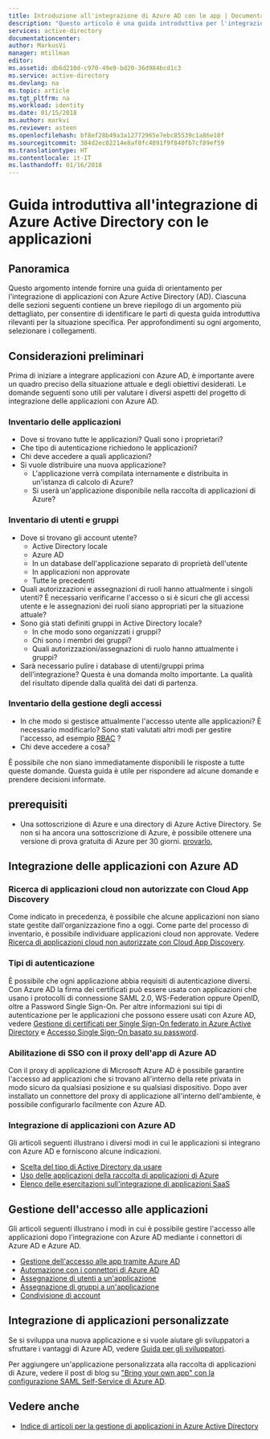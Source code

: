 ```yaml
---
title: Introduzione all'integrazione di Azure AD con le app | Documentazione Microsoft
description: "Questo articolo è una guida introduttiva per l'integrazione di Azure Active Directory (AD) con applicazioni locali e applicazioni cloud."
services: active-directory
documentationcenter: 
author: MarkusVi
manager: mtillman
editor: 
ms.assetid: db6d210d-c970-49e9-bd20-36d984bcd1c3
ms.service: active-directory
ms.devlang: na
ms.topic: article
ms.tgt_pltfrm: na
ms.workload: identity
ms.date: 01/15/2018
ms.author: markvi
ms.reviewer: asteen
ms.openlocfilehash: bf8ef28b49a3a12772965e7ebc85539c1a86e10f
ms.sourcegitcommit: 384d2ec82214e8af0fc4891f9f840fb7cf89ef59
ms.translationtype: HT
ms.contentlocale: it-IT
ms.lasthandoff: 01/16/2018
---
```

# <a name="integrating-azure-active-directory-with-applications-getting-started-guide"></a>Guida introduttiva all'integrazione di Azure Active Directory con le applicazioni
## <a name="overview"></a>Panoramica
Questo argomento intende fornire una guida di orientamento per l'integrazione di applicazioni con Azure Active Directory (AD). Ciascuna delle sezioni seguenti contiene un breve riepilogo di un argomento più dettagliato, per consentire di identificare le parti di questa guida introduttiva rilevanti per la situazione specifica.  Per approfondimenti su ogni argomento, selezionare i collegamenti.

## <a name="before-you-begin-take-inventory"></a>Considerazioni preliminari
Prima di iniziare a integrare applicazioni con Azure AD, è importante avere un quadro preciso della situazione attuale e degli obiettivi desiderati.  Le domande seguenti sono utili per valutare i diversi aspetti del progetto di integrazione delle applicazioni con Azure AD.

### <a name="application-inventory"></a>Inventario delle applicazioni
* Dove si trovano tutte le applicazioni? Quali sono i proprietari?
* Che tipo di autenticazione richiedono le applicazioni?
* Chi deve accedere a quali applicazioni?
* Si vuole distribuire una nuova applicazione?
  * L'applicazione verrà compilata internamente e distribuita in un'istanza di calcolo di Azure?
  * Si userà un'applicazione disponibile nella raccolta di applicazioni di Azure?

### <a name="user-and-group-inventory"></a>Inventario di utenti e gruppi
* Dove si trovano gli account utente?
  * Active Directory locale
  * Azure AD
  * In un database dell'applicazione separato di proprietà dell'utente
  * In applicazioni non approvate
  * Tutte le precedenti
* Quali autorizzazioni e assegnazioni di ruoli hanno attualmente i singoli utenti? È necessario verificarne l'accesso o si è sicuri che gli accessi utente e le assegnazioni dei ruoli siano appropriati per la situazione attuale?
* Sono già stati definiti gruppi in Active Directory locale?
  * In che modo sono organizzati i gruppi?
  * Chi sono i membri dei gruppi?
  * Quali autorizzazioni/assegnazioni di ruolo hanno attualmente i gruppi?
* Sarà necessario pulire i database di utenti/gruppi prima dell'integrazione?  Questa è una domanda molto importante. La qualità del risultato dipende dalla qualità dei dati di partenza.

### <a name="access-management-inventory"></a>Inventario della gestione degli accessi
* In che modo si gestisce attualmente l'accesso utente alle applicazioni? È necessario modificarlo?  Sono stati valutati altri modi per gestire l'accesso, ad esempio [RBAC](role-based-access-control-configure.md) ?
* Chi deve accedere a cosa?

È possibile che non siano immediatamente disponibili le risposte a tutte queste domande.  Questa guida è utile per rispondere ad alcune domande e prendere decisioni informate.

## <a name="prerequisites"></a>prerequisiti
* Una sottoscrizione di Azure e una directory di Azure Active Directory.  Se non si ha ancora una sottoscrizione di Azure, è possibile ottenere una versione di prova gratuita di Azure per 30 giorni. [provarlo,](https://azure.microsoft.com/trial/get-started-active-directory/)

## <a name="application-integration-with-azure-ad"></a>Integrazione delle applicazioni con Azure AD
### <a name="finding-unsanctioned-cloud-applications-with-cloud-app-discovery"></a>Ricerca di applicazioni cloud non autorizzate con Cloud App Discovery
Come indicato in precedenza, è possibile che alcune applicazioni non siano state gestite dall'organizzazione fino a oggi.  Come parte del processo di inventario, è possibile individuare applicazioni cloud non approvate. Vedere [Ricerca di applicazioni cloud non autorizzate con Cloud App Discovery](active-directory-cloudappdiscovery-whatis.md).

### <a name="authentication-types"></a>Tipi di autenticazione
È possibile che ogni applicazione abbia requisiti di autenticazione diversi. Con Azure AD la firma dei certificati può essere usata con applicazioni che usano i protocolli di connessione SAML 2.0, WS-Federation oppure OpenID, oltre a Password Single Sign-On. Per altre informazioni sui tipi di autenticazione per le applicazioni che possono essere usati con Azure AD, vedere [Gestione di certificati per Single Sign-On federato in Azure Active Directory](active-directory-sso-certs.md) e [Accesso Single Sign-On basato su password](active-directory-appssoaccess-whatis.md).

### <a name="enabling-sso-with-azure-ad-app-proxy"></a>Abilitazione di SSO con il proxy dell'app di Azure AD
Con il proxy di applicazione di Microsoft Azure AD è possibile garantire l'accesso ad applicazioni che si trovano all'interno della rete privata in modo sicuro da qualsiasi posizione e su qualsiasi dispositivo. Dopo aver installato un connettore del proxy di applicazione all'interno dell'ambiente, è possibile configurarlo facilmente con Azure AD.

### <a name="integrating-applications-with-azure-ad"></a>Integrazione di applicazioni con Azure AD
Gli articoli seguenti illustrano i diversi modi in cui le applicazioni si integrano con Azure AD e forniscono alcune indicazioni.

* [Scelta del tipo di Active Directory da usare](active-directory-administer.md)
* [Uso delle applicazioni della raccolta di applicazioni di Azure](active-directory-appssoaccess-whatis.md)
* [Elenco delle esercitazioni sull'integrazione di applicazioni SaaS](active-directory-saas-tutorial-list.md)

## <a name="managing-access-to-applications"></a>Gestione dell'accesso alle applicazioni
Gli articoli seguenti illustrano i modi in cui è possibile gestire l'accesso alle applicazioni dopo l'integrazione con Azure AD mediante i connettori di Azure AD e Azure AD.

* [Gestione dell'accesso alle app tramite Azure AD](active-directory-managing-access-to-apps.md)
* [Automazione con i connettori di Azure AD](active-directory-saas-app-provisioning.md)
* [Assegnazione di utenti a un'applicazione](active-directory-applications-guiding-developers-assigning-users.md)
* [Assegnazione di gruppi a un'applicazione](active-directory-applications-guiding-developers-assigning-groups.md)
* [Condivisione di account](active-directory-sharing-accounts.md)

## <a name="integrating-custom-applications"></a>Integrazione di applicazioni personalizzate
Se si sviluppa una nuova applicazione e si vuole aiutare gli sviluppatori a sfruttare i vantaggi di Azure AD, vedere [Guida per gli sviluppatori](active-directory-applications-guiding-developers-for-lob-applications.md).

Per aggiungere un'applicazione personalizzata alla raccolta di applicazioni di Azure, vedere il post di blog su ["Bring your own app" con la configurazione SAML Self-Service di Azure AD](https://cloudblogs.microsoft.com/enterprisemobility/2015/06/17/bring-your-own-app-with-azure-ad-self-service-saml-configuration-now-in-preview/).

## <a name="see-also"></a>Vedere anche 
* [Indice di articoli per la gestione di applicazioni in Azure Active Directory](active-directory-apps-index.md)

